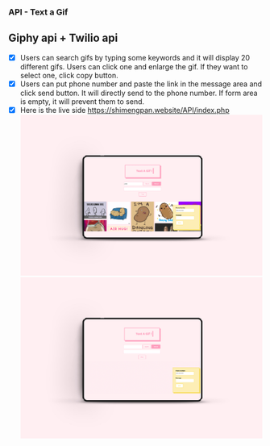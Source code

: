 ### API - Text a Gif
## Giphy api + Twilio api
- [X] Users can search gifs by typing some keywords and it will display 20 different gifs. Users can click one and enlarge the gif. If they want to select one, click copy button.
- [X] Users can put phone number and paste the link in the message area and click send button. It will directly send to the phone number. If form area is empty, it will prevent them to send.
- [X] Here is the live side https://shimengpan.website/API/index.php
  <img src="image/v1.jpg" />
  <img src="image/v2.jpg" /> 